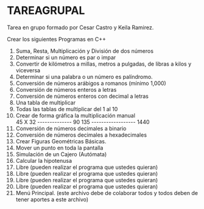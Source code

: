 # TAREAGRUPAL
Tarea en grupo formado por Cesar Castro y Keila Ramirez.


Crear los siguientes Programas en C++
<ol>
<li>Suma, Resta, Multiplicación y División de dos números</li>
<li>Determinar si un número es par o impar</li>
<li>Convertir de kilómetros a millas, metros a pulgadas, de libras a kilos y viceversa</li>
<li>Determinar si una palabra o un número es palíndromo.</li>
<li>Conversión de números arábigos a romanos (mínimo 1,000)</li>
<li>Conversión de números enteros a letras</li>
<li>Conversión de números enteros con decimal a letras</li>
<li>Una tabla de multiplicar</li>
<li>Todas las tablas de multiplicar del 1 al 10</li>
<li>Crear de forma gráfica la multiplicación manual</li>
                          45
                       X 32
                     --------------
                         90 
                       135  
                ------------------
                      1440

<li>Conversión de números decimales a binario</li>
<li>Conversión de números decimales a hexadecimales</li>
<li>Crear Figuras Geométricas Básicas.</li>
<li>Mover un punto en toda la pantalla</li>
<li>Simulación de un Cajero (Autómata)</li>
<li>Calcular la hipotenusa</li>
<li>Libre (pueden realizar el programa que ustedes quieran)</li>
<li>Libre (pueden realizar el programa que ustedes quieran)</li>
<li>Libre (pueden realizar el programa que ustedes quieran)</li>
<li>Libre (pueden realizar el programa que ustedes quieran)</li>
<li>Menú Principal. (este archivo debe de colaborar todos y todos deben de tener aportes a este archivo)</li>
</ol>
 
